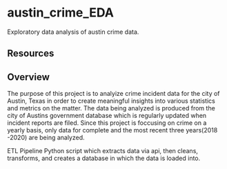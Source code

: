 # austin_crime_EDA
Exploratory data analysis of austin crime data. 




## Resources 



## Overview 
The purpose of this project is to analyize crime incident data for the city of Austin, Texas in order to create meaningful insights into various statistics and metrics on the matter. 
The data being analyzed is produced from the city of Austins government database which is regularly updated when incident reports are filed. 
Since this project is foccusing on crime on a yearly basis, only data for complete and the most recent three years(2018 -2020) are being analyzed.   







ETL Pipeline 
Python script which extracts data via api, then cleans, transforms, and creates a database in which the data is loaded into.
